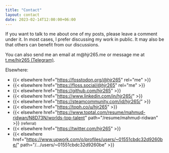 ```yaml
---
title: "Contact"
layout: contact
date: 2023-02-14T12:00:00+06:00
---
```


If you want to talk to me about one of my posts, please leave a comment under it. In most cases, I prefer discussing my work in public. It may also be that others can benefit from our discussions.

You can also send me an email at <a class="email">&#109;&#64;&#104;&#106;&#114;&#50;&#54;&#53;&#46;&#109;&#101;</a> or message me at <a href="https://t.me/hjr265">t.me/hjr265 (Telegram)</a>.

Elsewhere:

- {{< elsewhere href="https://fosstodon.org/@hjr265" rel="me" >}}
- {{< elsewhere href="https://floss.social/@hjr265" rel="me" >}}
- {{< elsewhere href="https://github.com/hjr265" >}}
- {{< elsewhere href="https://www.linkedin.com/in/hjr265/" >}}
- {{< elsewhere href="https://steamcommunity.com/id/hjr265/" >}}
- {{< elsewhere href="https://toph.co/u/hjr265" >}}
- {{< elsewhere href="https://www.toptal.com/resume/mahmud-ridwan/N8D73N/worlds-top-talent" path="/resume/mahmud-ridwan" >}} <small class="muted">(referral)</small>
- {{< elsewhere href="https://twitter.com/hjr265" >}}
- {{< elsewhere href="https://www.upwork.com/o/profiles/users/~01551cbdc32d9260be/" path="/.../users/~01551cbdc32d9260be" >}}
